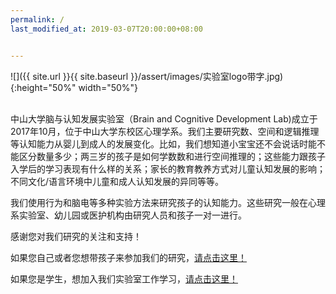 ```yaml
---
permalink: /
last_modified_at: 2019-03-07T20:00:00+08:00


---
```

![]({{ site.url }}{{ site.baseurl }}/assert/images/实验室logo带字.jpg){:height="50%" width="50%"}<div aligh=center>

<br>
中山大学脑与认知发展实验室（Brain and Cognitive Development Lab)成立于2017年10月，位于中山大学东校区心理学系。我们主要研究数、空间和逻辑推理等认知能力从婴儿到成人的发展变化。比如，我们想知道小宝宝还不会说话时能不能区分数量多少；两三岁的孩子是如何学数数和进行空间推理的；这些能力跟孩子入学后的学习表现有什么样的关系；家长的教育教养方式对儿童认知发展的影响；不同文化/语言环境中儿童和成人认知发展的异同等等。

我们使用行为和脑电等多种实验方法来研究孩子的认知能力。这些研究一般在心理系实验室、幼儿园或医护机构由研究人员和孩子一对一进行。
     
感谢您对我们研究的关注和支持！

如果您自己或者您想带孩子来参加我们的研究，[请点击这里！](https://bcdlabsysu.github.io/bcdlabsysu/contact_us/)

如果您是学生，想加入我们实验室工作学习，[请点击这里！](https://bcdlabsysu.github.io/bcdlabsysu/contact_us/)
